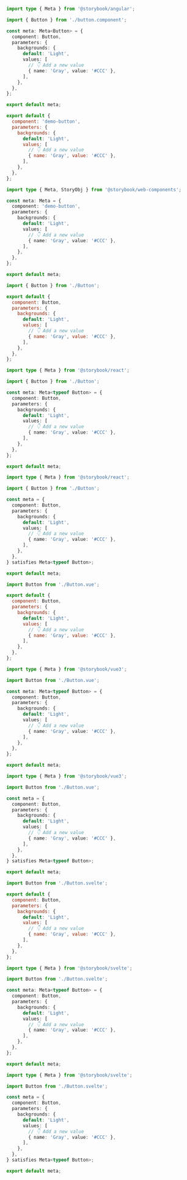```ts filename="Button.stories.ts" renderer="angular" language="ts"
import type { Meta } from '@storybook/angular';

import { Button } from './button.component';

const meta: Meta<Button> = {
  component: Button,
  parameters: {
    backgrounds: {
      default: 'Light',
      values: [
        // 👇 Add a new value
        { name: 'Gray', value: '#CCC' },
      ],
    },
  },
};

export default meta;
```

```js filename="Button.stories.js" renderer="web-components" language="js"
export default {
  component: 'demo-button',
  parameters: {
    backgrounds: {
      default: 'Light',
      values: [
        // 👇 Add a new value
        { name: 'Gray', value: '#CCC' },
      ],
    },
  },
};
```

```ts filename="Button.stories.ts" renderer="web-components" language="ts"
import type { Meta, StoryObj } from '@storybook/web-components';

const meta: Meta = {
  component: 'demo-button',
  parameters: {
    backgrounds: {
      default: 'Light',
      values: [
        // 👇 Add a new value
        { name: 'Gray', value: '#CCC' },
      ],
    },
  },
};

export default meta;
```

```js filename="Button.stories.js|jsx" renderer="react" language="js"
import { Button } from './Button';

export default {
  component: Button,
  parameters: {
    backgrounds: {
      default: 'Light',
      values: [
        // 👇 Add a new value
        { name: 'Gray', value: '#CCC' },
      ],
    },
  },
};
```

```ts filename="Button.stories.tsx" renderer="react" language="ts"
import type { Meta } from '@storybook/react';

import { Button } from './Button';

const meta: Meta<typeof Button> = {
  component: Button,
  parameters: {
    backgrounds: {
      default: 'Light',
      values: [
        // 👇 Add a new value
        { name: 'Gray', value: '#CCC' },
      ],
    },
  },
};

export default meta;
```

```ts filename="Button.stories.ts|tsx" renderer="react" language="ts-4-9"
import type { Meta } from '@storybook/react';

import { Button } from './Button';

const meta = {
  component: Button,
  parameters: {
    backgrounds: {
      default: 'Light',
      values: [
        // 👇 Add a new value
        { name: 'Gray', value: '#CCC' },
      ],
    },
  },
} satisfies Meta<typeof Button>;

export default meta;
```

```js filename="Button.stories.js" renderer="vue" language="js"
import Button from './Button.vue';

export default {
  component: Button,
  parameters: {
    backgrounds: {
      default: 'Light',
      values: [
        // 👇 Add a new value
        { name: 'Gray', value: '#CCC' },
      ],
    },
  },
};
```

```ts filename="Button.stories.ts" renderer="vue" language="ts"
import type { Meta } from '@storybook/vue3';

import Button from './Button.vue';

const meta: Meta<typeof Button> = {
  component: Button,
  parameters: {
    backgrounds: {
      default: 'Light',
      values: [
        // 👇 Add a new value
        { name: 'Gray', value: '#CCC' },
      ],
    },
  },
};

export default meta;
```

```ts filename="Button.stories.ts" renderer="vue" language="ts-4-9"
import type { Meta } from '@storybook/vue3';

import Button from './Button.vue';

const meta = {
  component: Button,
  parameters: {
    backgrounds: {
      default: 'Light',
      values: [
        // 👇 Add a new value
        { name: 'Gray', value: '#CCC' },
      ],
    },
  },
} satisfies Meta<typeof Button>;

export default meta;
```

```js filename="Button.stories.js" renderer="svelte" language="js"
import Button from './Button.svelte';

export default {
  component: Button,
  parameters: {
    backgrounds: {
      default: 'Light',
      values: [
        // 👇 Add a new value
        { name: 'Gray', value: '#CCC' },
      ],
    },
  },
};
```

```ts filename="Button.stories.ts" renderer="svelte" language="ts"
import type { Meta } from '@storybook/svelte';

import Button from './Button.svelte';

const meta: Meta<typeof Button> = {
  component: Button,
  parameters: {
    backgrounds: {
      default: 'Light',
      values: [
        // 👇 Add a new value
        { name: 'Gray', value: '#CCC' },
      ],
    },
  },
};

export default meta;
```

```ts filename="Button.stories.ts" renderer="svelte" language="ts-4-9"
import type { Meta } from '@storybook/svelte';

import Button from './Button.svelte';

const meta = {
  component: Button,
  parameters: {
    backgrounds: {
      default: 'Light',
      values: [
        // 👇 Add a new value
        { name: 'Gray', value: '#CCC' },
      ],
    },
  },
} satisfies Meta<typeof Button>;

export default meta;
```
